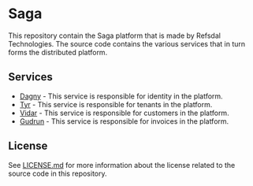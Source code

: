 # Saga
This repository contain the Saga platform that is made by Refsdal Technologies. The source code contains the various
services that in turn forms the distributed platform. 

## Services

* [Dagny](src/Dagny/) - This service is responsible for identity in the platform.
* [Tyr](src/Tyr/) - This service is responsible for tenants in the platform.
* [Vidar](src/Vidar/) - This service is responsible for customers in the platform.
* [Gudrun](src/Gudrun/) - This service is responsible for invoices in the platform.

## License
See [LICENSE.md](license.md) for more information about the license related to the source code in this repository.
